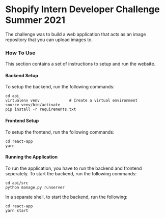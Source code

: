 # Shopify Intern Developer Challenge Summer 2021

The challenge was to build a web application that acts as an image repository that you can upload images to.

### How To Use

This section contains a set of instructions to setup and run the website.

#### Backend Setup

To setup the backend, run the following commands:

```
cd api
virtualenv venv             # Create a virtual environment
source venv/bin/activate
pip install -r requirements.txt
```

#### Frontend Setup

To setup the frontend, run the following commands:

```
cd react-app
yarn
```

#### Running the Application

To run the application, you have to run the backend and frontend seperately. To start the backend, run the following commands:

```
cd api/src
python manage.py runserver
```

In a separate shell, to start the backend, run the following:

```
cd react-app
yarn start
```